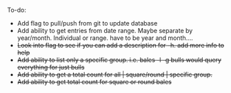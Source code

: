 To-do:
  - Add flag to pull/push from git to update database
  - Add ability to get entries from date range. Maybe separate by year/month. Individual or range. have to be year and month....
  - ~~Look into flag to see if you can add a description for -h. add more info to help~~
  - ~~Add ability to list only a specific group. i.e. bales -l -g bulls would query everything for just bulls~~
  - ~~Add ability to get a total count for all | square/round | specific group.~~
  - ~~Add ability to get total count for square or round bales~~
